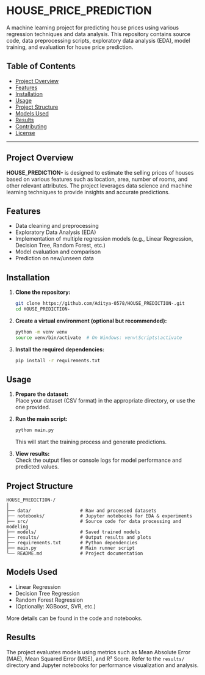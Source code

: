 # HOUSE_PRICE_PREDICTION

A machine learning project for predicting house prices using various regression techniques and data analysis. This repository contains source code, data preprocessing scripts, exploratory data analysis (EDA), model training, and evaluation for house price prediction.

## Table of Contents

- [Project Overview](#project-overview)
- [Features](#features)
- [Installation](#installation)
- [Usage](#usage)
- [Project Structure](#project-structure)
- [Models Used](#models-used)
- [Results](#results)
- [Contributing](#contributing)
- [License](#license)

---

## Project Overview

**HOUSE_PREDICTION-** is designed to estimate the selling prices of houses based on various features such as location, area, number of rooms, and other relevant attributes. The project leverages data science and machine learning techniques to provide insights and accurate predictions.

## Features

- Data cleaning and preprocessing
- Exploratory Data Analysis (EDA)
- Implementation of multiple regression models (e.g., Linear Regression, Decision Tree, Random Forest, etc.)
- Model evaluation and comparison
- Prediction on new/unseen data

## Installation

1. **Clone the repository:**
   ```bash
   git clone https://github.com/Aditya-0578/HOUSE_PREDICTION-.git
   cd HOUSE_PREDICTION-
   ```

2. **Create a virtual environment (optional but recommended):**
   ```bash
   python -m venv venv
   source venv/bin/activate  # On Windows: venv\Scripts\activate
   ```

3. **Install the required dependencies:**
   ```bash
   pip install -r requirements.txt
   ```

## Usage

1. **Prepare the dataset:**  
   Place your dataset (CSV format) in the appropriate directory, or use the one provided.

2. **Run the main script:**  
   ```bash
   python main.py
   ```
   This will start the training process and generate predictions.

3. **View results:**  
   Check the output files or console logs for model performance and predicted values.

## Project Structure

```
HOUSE_PREDICTION-/
│
├── data/                  # Raw and processed datasets
├── notebooks/             # Jupyter notebooks for EDA & experiments
├── src/                   # Source code for data processing and modeling
├── models/                # Saved trained models
├── results/               # Output results and plots
├── requirements.txt       # Python dependencies
├── main.py                # Main runner script
└── README.md              # Project documentation
```

## Models Used

- Linear Regression
- Decision Tree Regression
- Random Forest Regression
- (Optionally: XGBoost, SVR, etc.)

More details can be found in the code and notebooks.

## Results

The project evaluates models using metrics such as Mean Absolute Error (MAE), Mean Squared Error (MSE), and R² Score. Refer to the `results/` directory and Jupyter notebooks for performance visualization and analysis.
